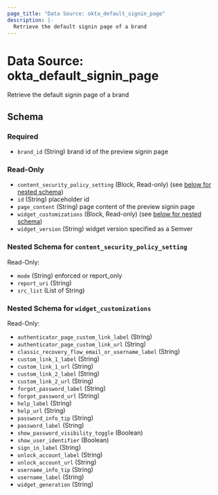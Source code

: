```yaml
---
page_title: "Data Source: okta_default_signin_page"
description: |-
  Retrieve the default signin page of a brand
---
```


# Data Source: okta_default_signin_page

Retrieve the default signin page of a brand



<!-- schema generated by tfplugindocs -->
## Schema

### Required

- `brand_id` (String) brand id of the preview signin page

### Read-Only

- `content_security_policy_setting` (Block, Read-only) (see [below for nested schema](#nestedblock--content_security_policy_setting))
- `id` (String) placeholder id
- `page_content` (String) page content of the preview signin page
- `widget_customizations` (Block, Read-only) (see [below for nested schema](#nestedblock--widget_customizations))
- `widget_version` (String) widget version specified as a Semver

<a id="nestedblock--content_security_policy_setting"></a>
### Nested Schema for `content_security_policy_setting`

Read-Only:

- `mode` (String) enforced or report_only
- `report_uri` (String)
- `src_list` (List of String)


<a id="nestedblock--widget_customizations"></a>
### Nested Schema for `widget_customizations`

Read-Only:

- `authenticator_page_custom_link_label` (String)
- `authenticator_page_custom_link_url` (String)
- `classic_recovery_flow_email_or_username_label` (String)
- `custom_link_1_label` (String)
- `custom_link_1_url` (String)
- `custom_link_2_label` (String)
- `custom_link_2_url` (String)
- `forgot_password_label` (String)
- `forgot_password_url` (String)
- `help_label` (String)
- `help_url` (String)
- `password_info_tip` (String)
- `password_label` (String)
- `show_password_visibility_toggle` (Boolean)
- `show_user_identifier` (Boolean)
- `sign_in_label` (String)
- `unlock_account_label` (String)
- `unlock_account_url` (String)
- `username_info_tip` (String)
- `username_label` (String)
- `widget_generation` (String)


